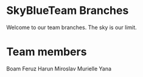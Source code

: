 # SkyBlueTeam Branches
Welcome to our team branches. The sky is our limit.

# Team members
Boam
Feruz
Harun
Miroslav
Murielle
Yana